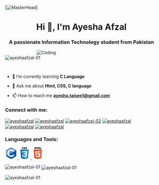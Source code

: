 [![MasterHead](https://encrypted-tbn0.gstatic.com/images?q=tbn:ANd9GcTNoBH6ZoAcgIUvjYTfm3tcH2TSea0BZSVcRzhXFep7&s)]

<h1 align="center">Hi 👋, I'm Ayesha Afzal</h1>
<h3 align="center">A passionate Information Technology student from Pakistan</h3>
<img align= "right" alt= "Coding" width= "400" src= "https://media.tenor.com/QVC1Nmb9TwUAAAAi/coding.gif">

<p align="left"> <img src="https://komarev.com/ghpvc/?username=ayeshaafzal-01&label=Profile%20views&color=0e75b6&style=flat" alt="ayeshaafzal-01" /> </p>

<p align="left"> <a href="https://twitter.com/" target="blank"><img src="https://img.shields.io/twitter/follow/?logo=twitter&style=for-the-badge" alt="" /></a> </p>

- 🌱 I’m currently learning **C Language**

- 💬 Ask me about **Html, CSS, C language**

- 📫 How to reach me **ayesha.taisee1@gmail.com**

<h3 align="left">Connect with me:</h3>
<p align="left">
<a href="https://linkedin.com/in/ayesha-afzal-4a0a2b29a" target="blank"><img align="center" src="https://raw.githubusercontent.com/rahuldkjain/github-profile-readme-generator/master/src/images/icons/Social/linked-in-alt.svg" alt="ayeshaafzal" height="30" width="40" /></a>
<a href="https://fb.com/AyeshaAfzal" target="blank"><img align="center" src="https://raw.githubusercontent.com/rahuldkjain/github-profile-readme-generator/master/src/images/icons/Social/facebook.svg" alt="ayeshaafzal" height="30" width="40" /></a>
<a href="https://instagram.com/ayesha_afzal_02" target="blank"><img align="center" src="https://raw.githubusercontent.com/rahuldkjain/github-profile-readme-generator/master/src/images/icons/Social/instagram.svg" alt="ayeshaafzal-02" height="30" width="40" /></a>
<a href="https://www.hackerrank.com/ayesha_taisee1" target="blank"><img align="center" src="https://raw.githubusercontent.com/rahuldkjain/github-profile-readme-generator/master/src/images/icons/Social/hackerrank.svg" alt="ayeshaafzal" height="30" width="40" /></a>
<a href="https://codeforces.com/profile/Ayesha_Afzal" target="blank"><img align="center" src="https://raw.githubusercontent.com/rahuldkjain/github-profile-readme-generator/master/src/images/icons/Social/codeforces.svg" alt="ayeshaafzal" height="30" width="40" /></a>
<a href="https://www.leetcode.com/Ayesha_Afzal01" target="blank"><img align="center" src="https://raw.githubusercontent.com/rahuldkjain/github-profile-readme-generator/master/src/images/icons/Social/leet-code.svg" alt="ayeshaafzal" height="30" width="40" /></a>
</p>

<h3 align="left">Languages and Tools:</h3>
<p align="left"> <a href="https://www.cprogramming.com/" target="_blank" rel="noreferrer"> <img src="https://raw.githubusercontent.com/devicons/devicon/master/icons/c/c-original.svg" alt="c" width="40" height="40"/> </a> <a href="https://www.w3schools.com/css/" target="_blank" rel="noreferrer"> <img src="https://raw.githubusercontent.com/devicons/devicon/master/icons/css3/css3-original-wordmark.svg" alt="css3" width="40" height="40"/> </a> <a href="https://www.w3.org/html/" target="_blank" rel="noreferrer"> <img src="https://raw.githubusercontent.com/devicons/devicon/master/icons/html5/html5-original-wordmark.svg" alt="html5" width="40" height="40"/> </a> </p>

<p><img align="left" src="https://github-readme-stats.vercel.app/api/top-langs?username=ayeshaafzal-01&show_icons=true&locale=en&layout=compact" alt="ayeshaafzal-01" /></p>

<p>&nbsp;<img align="center" src="https://github-readme-stats.vercel.app/api?username=ayeshaafzal-01&show_icons=true&locale=en" alt="ayeshaafzal-01" /></p>

<p><img align="center" src="https://github-readme-streak-stats.herokuapp.com/?user=ayeshaafzal-01&" alt="ayeshaafzal-01" /></p>
